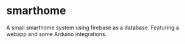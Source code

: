 # smarthome

A small smarthome system using firebase as a database.
Featuring a webapp and some Arduino integrations.
